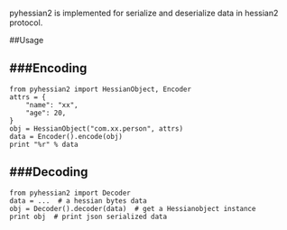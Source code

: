 pyhessian2 is implemented for serialize and deserialize data in hessian2 protocol.

##Usage

###Encoding
----

```
from pyhessian2 import HessianObject, Encoder
attrs = {
    "name": "xx",
    "age": 20,
}
obj = HessianObject("com.xx.person", attrs)
data = Encoder().encode(obj)
print "%r" % data
```


###Decoding
----

```
from pyhessian2 import Decoder
data = ...  # a hessian bytes data
obj = Decoder().decoder(data)  # get a Hessianobject instance
print obj  # print json serialized data
```
